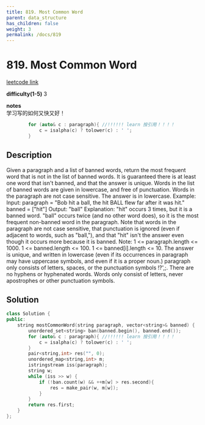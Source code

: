 ```yaml
---
title: 819. Most Common Word 
parent: data_structure
has_children: false
weight: 3
permalink: /docs/819
---
```

# 819. Most Common Word

[leetcode link](https://leetcode.com/problems/most-common-word/)

**difficulty(1-5)** 
3

**notes**   
学习写的如何又快又好！
```c++
        for (auto& c : paragraph){ //!!!!!! learn 按引用！！！！
            c = isalpha(c) ? tolower(c) : ' ';
        }
```

## Description
Given a paragraph and a list of banned words, return the most frequent word that is not in the list of banned words.  It is guaranteed there is at least one word that isn't banned, and that the answer is unique.
Words in the list of banned words are given in lowercase, and free of punctuation.  Words in the paragraph are not case sensitive.  The answer is in lowercase.
Example:
Input: 
paragraph = "Bob hit a ball, the hit BALL flew far after it was hit."
banned = ["hit"]
Output: "ball"
Explanation: 
"hit" occurs 3 times, but it is a banned word.
"ball" occurs twice (and no other word does), so it is the most frequent non-banned word in the paragraph. 
Note that words in the paragraph are not case sensitive,
that punctuation is ignored (even if adjacent to words, such as "ball,"), 
and that "hit" isn't the answer even though it occurs more because it is banned.
Note:
1 <= paragraph.length <= 1000.
1 <= banned.length <= 100.
1 <= banned[i].length <= 10.
The answer is unique, and written in lowercase (even if its occurrences in paragraph may have uppercase symbols, and even if it is a proper noun.)
paragraph only consists of letters, spaces, or the punctuation symbols !?',;.
There are no hyphens or hyphenated words.
Words only consist of letters, never apostrophes or other punctuation symbols.

## Solution
```c++
class Solution {
public:
    string mostCommonWord(string paragraph, vector<string>& banned) {
        unordered_set<string> ban(banned.begin(), banned.end());
        for (auto& c : paragraph){ //!!!!!! learn 按引用！！！！
            c = isalpha(c) ? tolower(c) : ' ';
        }
        pair<string,int> res("", 0);
        unordered_map<string,int> m; 
        istringstream iss(paragraph);
        string w;
        while (iss >> w) {
            if (!ban.count(w) && ++m[w] > res.second){
                res = make_pair(w, m[w]);
            }
        }
        return res.first;
    }
};
```
